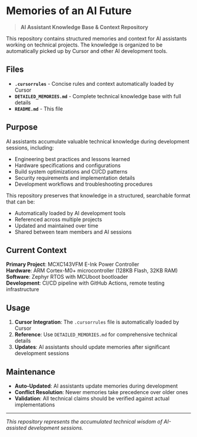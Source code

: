 # Memories of an AI Future

> **AI Assistant Knowledge Base & Context Repository**

This repository contains structured memories and context for AI assistants working on technical projects. The knowledge is organized to be automatically picked up by Cursor and other AI development tools.

## Files

- **`.cursorrules`** - Concise rules and context automatically loaded by Cursor
- **`DETAILED_MEMORIES.md`** - Complete technical knowledge base with full details
- **`README.md`** - This file

## Purpose

AI assistants accumulate valuable technical knowledge during development sessions, including:
- Engineering best practices and lessons learned
- Hardware specifications and configurations  
- Build system optimizations and CI/CD patterns
- Security requirements and implementation details
- Development workflows and troubleshooting procedures

This repository preserves that knowledge in a structured, searchable format that can be:
- Automatically loaded by AI development tools
- Referenced across multiple projects
- Updated and maintained over time
- Shared between team members and AI sessions

## Current Context

**Primary Project**: MCXC143VFM E-Ink Power Controller  
**Hardware**: ARM Cortex-M0+ microcontroller (128KB Flash, 32KB RAM)  
**Software**: Zephyr RTOS with MCUboot bootloader  
**Development**: CI/CD pipeline with GitHub Actions, remote testing infrastructure

## Usage

1. **Cursor Integration**: The `.cursorrules` file is automatically loaded by Cursor
2. **Reference**: Use `DETAILED_MEMORIES.md` for comprehensive technical details
3. **Updates**: AI assistants should update memories after significant development sessions

## Maintenance

- **Auto-Updated**: AI assistants update memories during development
- **Conflict Resolution**: Newer memories take precedence over older ones
- **Validation**: All technical claims should be verified against actual implementations

---

*This repository represents the accumulated technical wisdom of AI-assisted development sessions.*

